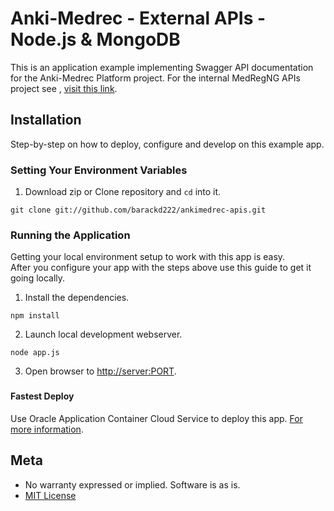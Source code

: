 # Anki-Medrec - External APIs - Node.js & MongoDB

This is an application example implementing Swagger API documentation for the Anki-Medrec Platform project.  For the internal MedRegNG APIs project see , [visit this link](http://anki.medrec.oracleau.cloud).


## Installation

Step-by-step on how to deploy, configure and develop on this example app.


### Setting Your Environment Variables

1. Download zip or Clone repository and `cd` into it.

```
git clone git://github.com/barackd222/ankimedrec-apis.git
```

### Running the Application

Getting your local environment setup to work with this app is easy.  
After you configure your app with the steps above use this guide to
get it going locally.

1. Install the dependencies.

```
npm install
```

2. Launch local development webserver.

```
node app.js
```

3. Open browser to [http://server:PORT](http://server:PORT).


### 
#### Fastest Deploy

Use Oracle Application Container Cloud Service to deploy this app. [For more information](https://cloud.oracle.com/acc).

### 

## Meta

* No warranty expressed or implied.  Software is as is.
* [MIT License](http://www.opensource.org/licenses/mit-license.html)

